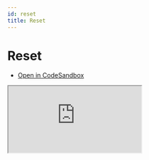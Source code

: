 ```yaml
---
id: reset
title: Reset
---
```


# Reset

- [Open in CodeSandbox](https://codesandbox.io/s/reset-omeznb)

<iframe src="https://codesandbox.io/embed/reset-omeznb?fontsize=14&hidenavigation=1&theme=dark"
     style={{width:"100%", height:"500px", border:0, borderRadius: "4px", overflow:"hidden"}}
     title="Basic"
     allow="accelerometer; ambient-light-sensor; camera; encrypted-media; geolocation; gyroscope; hid; microphone; midi; payment; usb; vr; xr-spatial-tracking"
     sandbox="allow-forms allow-modals allow-popups allow-presentation allow-same-origin allow-scripts"
   ></iframe>
